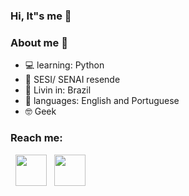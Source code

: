 ### Hi, It"s me 👋


   ### About me 🌼

- :computer: learning: Python
- :pencil: SESI/ SENAI resende 
- :pushpin: Livin in: Brazil 
- 🧠 languages: English and Portuguese
- 🤓 Geek 


### Reach me: 


<p>

&nbsp; <a href="https://www.instagram.com/duateysabell/" target="_blank" rel="noopener noreferrer"><img src="https://img.icons8.com/plasticine/100/000000/instagram-new.png" width="50" /></a>  &nbsp; <a href="ysabelduartepinto@gmail.com" target="_blank" rel="noopener noreferrer"><img src="https://img.icons8.com/plasticine/100/000000/gmail.png"  width="50" /></a>
</p>
    
    
   
